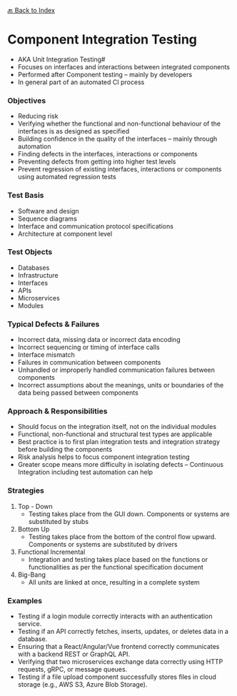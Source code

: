 [🔙 Back to Index](../index.md)

# Component Integration Testing
* AKA Unit Integration Testing#
* Focuses on interfaces and interactions between integrated components
* Performed after Component testing – mainly by developers
* In general part of an automated CI process

### Objectives
* Reducing risk
* Verifying whether the functional and non-functional behaviour of the interfaces is as designed as specified
* Building confidence in the quality of the interfaces – mainly through automation
* Finding defects in the interfaces, interactions or components
* Preventing defects from getting into higher test levels
* Prevent regression of existing interfaces, interactions or components using automated regression tests

### Test Basis
* Software and design
* Sequence diagrams
* Interface and communication protocol specifications
* Architecture at component level

### Test Objects
* Databases
* Infrastructure
* Interfaces
* APIs
* Microservices
* Modules

### Typical Defects & Failures
* Incorrect data, missing data or incorrect data encoding
* Incorrect sequencing or timing of interface calls
* Interface mismatch
* Failures in communication between components
* Unhandled or improperly handled communication failures between components
* Incorrect assumptions about the meanings, units or boundaries of the data being passed between components

### Approach & Responsibilities
* Should focus on the integration itself, not on the individual modules
* Functional, non-functional and structural test types are applicable
* Best practice is to first plan integration tests and integration strategy before building the components
* Risk analysis helps to focus component integration testing
* Greater scope means more difficulty in isolating defects – Continuous Integration including test automation can help

### Strategies
1. Top - Down
   * Testing takes place from the GUI down. Components or systems are substituted by stubs
2. Bottom Up
   * Testing takes place from the bottom of the control flow upward. Components or systems are substituted by drivers
3. Functional Incremental
   * Integration and testing takes place based on the functions or functionalities as per the functional specification document
4. Big-Bang
   * All units are linked at once, resulting in a complete system

### Examples
* Testing if a login module correctly interacts with an authentication service.
* Testing if an API correctly fetches, inserts, updates, or deletes data in a database.
* Ensuring that a React/Angular/Vue frontend correctly communicates with a backend REST or GraphQL API.
* Verifying that two microservices exchange data correctly using HTTP requests, gRPC, or message queues.
* Testing if a file upload component successfully stores files in cloud storage (e.g., AWS S3, Azure Blob Storage).
